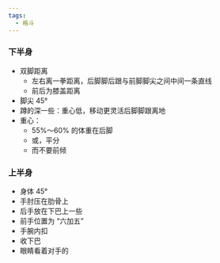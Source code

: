 ```yaml
---
tags:
  - 格斗
---
```


### 下半身
- 双脚距离
	- 左右离一拳距离，后脚脚后跟与前脚脚尖之间中间一条直线
	- 前后为膝盖距离
- 脚尖 45°
- 蹲的深一些：重心低，移动更灵活后脚脚跟离地
- 重心：
	- 55%～60% 的体重在后脚
	- 或，平分
	- 而不要前倾
### 上半身
- 身体 45°
- 手肘压在肋骨上
- 后手放在下巴上一些
- 前手位置为 “六加五”
- 手腕内扣
- 收下巴
- 眼睛看着对手的


